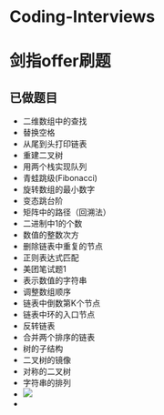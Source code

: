 # Coding-Interviews
# 剑指offer刷题 #

##  已做题目  ##
- 二维数组中的查找
- 替换空格
- 从尾到头打印链表
- 重建二叉树
- 用两个栈实现队列
- 青蛙跳级(Fibonacci)
- 旋转数组的最小数字
- 变态跳台阶
- 矩阵中的路径（回溯法）
- 二进制中1的个数
- 数值的整数次方
- 删除链表中重复的节点
- 正则表达式匹配
- 美团笔试题1
- 表示数值的字符串
- 调整数组顺序
- 链表中倒数第K个节点
- 链表中环的入口节点
- 反转链表
- 合并两个排序的链表
- 树的子结构
- 二叉树的镜像
- 对称的二叉树
- 字符串的排列
- ![](https://uploadfiles.nowcoder.net/images/20170705/7578108_1499250116235_8F032F665EBB2978C26C4051D5B89E90)
- 
